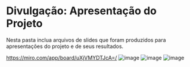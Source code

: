 # Divulgação: Apresentação do Projeto

Nesta pasta inclua arquivos de slides que foram produzidos para apresentações do projeto e de seus resultados.

https://miro.com/app/board/uXjVMYDTJcA=/ ![image](https://user-images.githubusercontent.com/129212759/232356234-c1e2417d-f710-4672-8ee3-2c7d3bf5972f.png)
![image](https://user-images.githubusercontent.com/129212759/232356282-41dd3699-8334-4b40-9d26-620c9eea2a5d.png)
![image](https://user-images.githubusercontent.com/129212759/232356363-6d87c4bf-d892-40ff-a243-3638c7952273.png)
